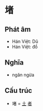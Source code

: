 # 堵

## Phát âm
* Hán Việt: Dǔ
* Hán Việt: đổ

## Nghĩa
* ngăn ngừa

## Cấu trúc
* 堵 = [土](土.md) [者](者.md)

<script>window.HANZI_FIELD='堵';</script>